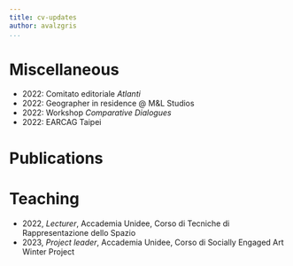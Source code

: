 ```yaml
---
title: cv-updates
author: avalzgris
...
```


# Miscellaneous

- 2022: Comitato editoriale *Atlanti*
- 2022: Geographer in residence @ M&L Studios
- 2022: Workshop *Comparative Dialogues*
- 2022: EARCAG Taipei

# Publications

# Teaching

- 2022, *Lecturer*, Accademia Unidee, Corso di Tecniche di Rappresentazione dello Spazio
- 2023, *Project leader*, Accademia Unidee,  Corso di Socially Engaged Art Winter Project
